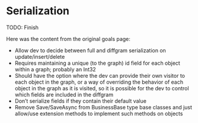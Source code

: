 # Serialization

TODO: Finish

Here was the content from the original goals page:

* Allow dev to decide between full and diffgram serialization on update/insert/delete
 * Requires maintaining a unique (to the graph) id field for each object within a graph; probably an Int32
 * Should have the option where the dev can provide their own visitor to each object in the graph, or a way of overriding the behavior of each object in the graph as it is visited, so it is possible for the dev to control which fields are included in the diffgram
* Don’t serialize fields if they contain their default value
* Remove Save/SaveAsync from BusinessBase type base classes and just allow/use extension methods to implement such methods on objects